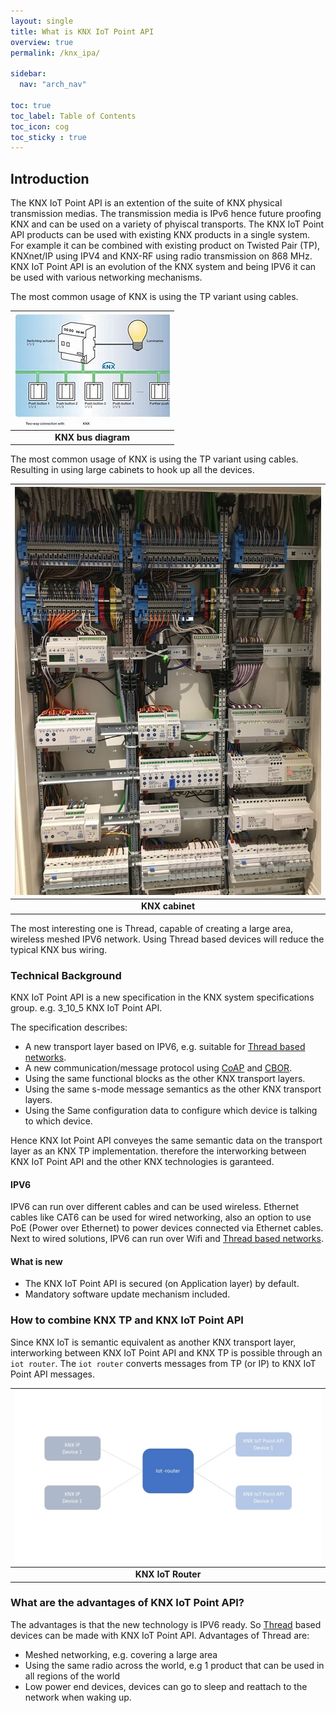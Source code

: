 ```yaml
---
layout: single
title: What is KNX IoT Point API
overview: true
permalink: /knx_ipa/

sidebar:
  nav: "arch_nav"

toc: true
toc_label: Table of Contents
toc_icon: cog
toc_sticky : true
---
```


## Introduction

The KNX IoT Point API is an extention of the suite of KNX physical transmission medias.
The transmission media is IPv6 hence future proofing KNX and can be used on a variety of phyiscal transports.
The KNX IoT Point API products can be used with existing KNX products in a single system.
For example it can be combined with existing product on Twisted Pair (TP), KNXnet/IP using IPV4 and KNX-RF using radio transmission on 868 MHz.
KNX IoT Point API is an evolution of the KNX system and being IPV6 it can be used with various networking mechanisms.

The most common usage of KNX is using the TP variant using cables.

| ![Knx bus diagram ](/assets/images/OIP.jpg) |
|:--:|
| <b>KNX bus diagram</b>|

The most common usage of KNX is using the TP variant using cables.
Resulting in using large cabinets to hook up all the devices.

| ![Knx bus cabinet ](/assets/images/knx-cabinet.jpg) |
|:--:|
| <b>KNX cabinet</b>|

The most interesting one is Thread, capable of creating a large area, wireless meshed IPV6 network.
Using Thread based devices will reduce the typical KNX bus wiring.

### Technical Background

KNX IoT Point API is a new specification in the KNX system specifications group.
e.g. 3_10_5 KNX IoT Point API.

The specification describes:

- A new transport layer based on IPV6, e.g. suitable for [Thread based networks](https://www.threadgroup.org/).
- A new communication/message protocol using [CoAP](https://www.rfc-editor.org/rfc/rfc7252) and [CBOR](https://www.rfc-editor.org/rfc/rfc8949.html).
- Using the same functional blocks as the other KNX transport layers.
- Using the same s-mode message semantics as the other KNX transport layers.
- Using the Same configuration data to configure which device is talking to which device.

Hence KNX Iot Point API conveyes the same semantic data on the transport layer as an KNX TP implementation.
therefore the interworking between KNX IoT Point API and the other KNX technologies is garanteed.

#### IPV6

IPV6 can run over different cables and can be used wireless.
Ethernet cables like CAT6 can be used for wired networking, also an option to use PoE (Power over Ethernet) to power devices connected via Ethernet cables.
Next to wired solutions, IPV6 can run over Wifi and [Thread based networks](https://www.threadgroup.org/).

#### What is new

- The KNX IoT Point API is secured (on Application layer) by default.
- Mandatory software update mechanism included.

### How to combine KNX TP and KNX IoT Point API

Since KNX IoT is semantic equivalent as another KNX transport layer, interworking between KNX IoT Point API and KNX TP is possible through an `iot router`.
The `iot router` converts messages from TP (or IP) to KNX IoT Point API messages.

| ![Knx iot router ](/assets/images/iot-router.jpg) |
|:--:|
| <b>KNX IoT Router</b>|

### What are the advantages of KNX IoT Point API?

The advantages is that the new technology is IPV6 ready. So [Thread](https://www.threadgroup.org/) based devices can be made with KNX IoT Point API.
Advantages of Thread are:

- Meshed networking, e.g. covering a large area
- Using the same radio across the world, e.g 1 product that can be used in all regions of the world
- Low power end devices, devices can go to sleep and reattach to the network when waking up.